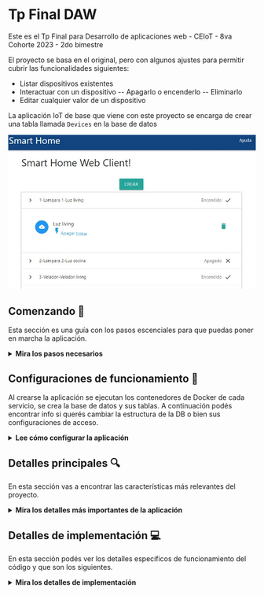 Tp Final DAW
=======================

Este es el Tp Final para Desarrollo de aplicaciones web - CEIoT - 8va Cohorte 2023 - 2do bimestre

El proyecto se basa en el original, pero con algunos ajustes para permitir cubrir las funcionalidades siguientes:
- Listar dispositivos existentes
- Interactuar con un dispositivo
-- Apagarlo o encenderlo
-- Eliminarlo
- Editar cualquier valor de un dispositivo

La aplicación IoT de base que viene con este proyecto se encarga de crear una tabla llamada `Devices` en la base de datos

![architecture](doc/home.jpg)

## Comenzando 🚀

Esta sección es una guía con los pasos escenciales para que puedas poner en marcha la aplicación.

<details><summary><b>Mira los pasos necesarios</b></summary><br>

### Instalar las dependencias

Para correr este proyecto es necesario que instales `Docker` y `Docker Compose`. 

En [este artículo](https://www.gotoiot.com/pages/articles/docker_installation_linux/) publicado en nuestra web están los detalles para instalar Docker y Docker Compose en una máquina Linux. Si querés instalar ambas herramientas en una Raspberry Pi podés seguir [este artículo](https://www.gotoiot.com/pages/articles/rpi_docker_installation) de nuestra web que te muestra todos los pasos necesarios.

En caso que quieras instalar las herramientas en otra plataforma o tengas algún incoveniente, podes leer la documentación oficial de [Docker](https://docs.docker.com/get-docker/) y también la de [Docker Compose](https://docs.docker.com/compose/install/).

Continua con la descarga del código cuando tengas las dependencias instaladas y funcionando.

### Descargar el código

```
git clone https://github.com/juan4java/app-fullstack-base-2023-i08.git
```
El proyecto esta en el branch TpFinal, que es el branch por defecto por lo que se puede iniciar mediante un docker-compose up

https://github.com/juan4java/app-fullstack-base-2023-i08/tree/TpFinal

### Ejecutar la aplicación

Para ejecutar la aplicación tenes que correr el comando `docker-compose up` desde la raíz del proyecto. Este comando va a descargar las imágenes de Docker de node, de typescript, de la base datos y del admin de la DB, y luego ponerlas en funcionamiento. 
Si por alguna razon la pagina se queda cargando al iniciar, se debe hacer un ctrl+c para cancelar la ejecucion del docker y 
lanzarlo nuevamente, con eso ya se inicia

Para acceder al cliente web ingresa a a la URL [http://localhost:8000/](http://localhost:8000/) y para acceder al admin de la DB accedé a [localhost:8001/](http://localhost:8001/). 

Si pudiste acceder al cliente web y al administrador significa que la aplicación se encuentra corriendo bien. 

> Si te aparece un error la primera vez que corres la app, deteńe el proceso y volvé a iniciarla. Esto es debido a que el backend espera que la DB esté creada al iniciar, y en la primera ejecución puede no alcanzar a crearse. A partir de la segunda vez el problema queda solucionado.

</details>

## Configuraciones de funcionamiento 🔩

Al crearse la aplicación se ejecutan los contenedores de Docker de cada servicio, se crea la base de datos y sus tablas. A continuación podés encontrar info si querés cambiar la estructura de la DB o bien sus configuraciones de acceso.

<details><summary><b>Lee cómo configurar la aplicación</b></summary><br>

### Configuración de la DB

Como ya comprobaste, para acceder PHPMyAdmin tenés que ingresar en la URL [localhost:8001/](http://localhost:8001/). En el login del administrador, el usuario para acceder a la db es `root` y contraseña es la variable `MYSQL_ROOT_PASSWORD` del archivo `docker-compose.yml`.

### Estructura de la DB

Se respeta el archivo inicial de datos en  `db/dumps/smart_home.sql` para crear la base de datos automáticamente.

</details>

## Detalles principales 🔍

En esta sección vas a encontrar las características más relevantes del proyecto.

<details><summary><b>Mira los detalles más importantes de la aplicación</b></summary><br>
<br>

### El cliente web

El cliente web es una Single Page Application que se comunica con el servicio en NodeJS mediante JSON a través de requests HTTP. Puede consultar el estado de dispositivos en la base de datos (por medio del servicio en NodeJS) y también cambiar el estado de los mismos. Los estilos del código están basados en **Material Design**.

### El servicio web

El servicio en **NodeJS** posee distintos endpoints para comunicarse con el cliente web mediante requests HTTP enviando **JSON** en cada transacción. Procesando estos requests es capaz de comunicarse con la base de datos para consultar y controlar el estado de los dispositivos, y devolverle una respuesta al cliente web también en formato JSON. Así mismo el servicio es capaz de servir el código del cliente web.

### La base de datos

La base de datos se comunica con el servicio de NodeJS y permite almacenar el estado de los dispositivos en la tabla **Devices**. Ejecuta un motor **MySQL versión 5.7** y permite que la comunicación con sus clientes pueda realizarse usando usuario y contraseña en texto plano. En versiones posteriores es necesario brindar claves de acceso, por este motivo la versión 5.7 es bastante utilizada para fases de desarrollo.

### El administrador de la DB

Para esta aplicación se usa **PHPMyAdmin**, que es un administrador de base de datos web muy utilizado y que podés utilizar en caso que quieras realizar operaciones con la base, como crear tablas, modificar columnas, hacer consultas y otras cosas más.

### El compilador de TypeScript

**TypeScript** es un lenguaje de programación libre y de código abierto desarrollado y mantenido por Microsoft. Es un superconjunto de JavaScript, que esencialmente añade tipos estáticos y objetos basados en clases. Para esta aplicación se usa un compilador de TypeScript basado en una imagen de [Harmish](https://hub.docker.com/r/harmish) en Dockerhub, y está configurado para monitorear en tiempo real los cambios que se realizan sobre el directorio **src/frontend/ts** y automáticamente generar código compilado a JavaScript en el directorio  **src/frontend/js**. Los mensajes del compilador aparecen automáticamente en la terminal al ejecutar el comando **docker-compose up**.

### Ejecución de servicios

Los servicios de la aplicación se ejecutan sobre **contenedores de Docker**, así se pueden desplegar de igual manera en diferentes plataformas. Los detalles sobre cómo funcionan los servicios los podés ver directamente en el archivo **docker-compose.yml**.

### Organización del proyecto

En la siguiente ilustración podés ver cómo está organizado el proyecto para que tengas en claro qué cosas hay en cada lugar.

```sh
├── db                          # directorio de la DB
│   ├── data                    # estructura y datos de la DB
│   └── dumps                   # directorio de estructuras de la DB
│       └── smart_home.sql      # estructura con la base de datos "smart_home"
├── doc                         # documentacion general del proyecto
└── src                         # directorio codigo fuente
│   ├── backend                 # directorio para el backend de la aplicacion
│   │   ├── index.js            # codigo principal del backend
│   │   ├── mysql-connector.js  # codigo de conexion a la base de datos
│   │   ├── package.json        # configuracion de proyecto NodeJS
│   │   └── package-lock.json   # configuracion de proyecto NodeJS
│   └── frontend                # directorio para el frontend de la aplicacion
│       ├── js                  # codigo javascript que se compila automáticamente
│       ├── static              # donde alojan archivos de estilos, imagenes, fuentes, etc.
│       ├── ts                  # donde se encuentra el codigo TypeScript a desarrollar
│       └── index.html          # archivo principal del cliente HTML
├── resources                   # recursos para consumo de apis desde postman
├── docker-compose.yml          # archivo donde se aloja la configuracion completa
├── README.md                   # este archivo
├── CHANGELOG.md                # archivo para guardar los cambios del proyecto
├── LICENSE.md                  # licencia del proyecto
```

> No olvides ir poniendo tus cambios en el archivo `CHANGELOG.md` a medida que avanzas en el proyecto.

</details>

## Detalles de implementación 💻

En esta sección podés ver los detalles específicos de funcionamiento del código y que son los siguientes.

<details><summary><b>Mira los detalles de implementación</b></summary><br>

### Agregar un dispositivo

Hacer click sobre el boton crear, completar los datos 
* No se validan duplicados ya que el id se asigna al crearlo y es lo unico que diferencia los dispoitivos
* Al crear un dispositivo se listan nuevamente todos los dispositivos
![architecture](doc/crear.jpg)

### Eliminar un dispositivo

Hacer click sobre cualquier elemento de la lista
* Click en el icono cesto de basura
* Hacer click en el boton confirmar del mensaje de advertencia
* Automanticamente se eliminara el dispoitivo de la lista
![architecture](doc/borrar.jpg)

### Editar un dispoitivo

Hacer click sobre cualquier elemento de la lista
* Click en el enlace <b>Editar</b> se abrira un popup
* Modificar los valores a gusto
* Click en el boton "Actualizar", automaticamente se actualizaran todos los datos relacionados en pantalla
![architecture](doc/editar.jpg)

### Apagar/Encender un dispoitivo

Hacer click sobre cualquier elemento de la lista
* Click en el enlace <b>Encender o Apagar</b> se enviara el pedido para efectuar la accion
* Se actualizara el dispositivo con el nuevo valor y sus iconos asociados
![architecture](doc/apagar.jpg)

### Frontend

Se Definio:
Clase (Device.ts) que representa un dispositivo.
* Se mantivo que el tipo de dispositivo sea numerico
* El estado es un boolean , puede estar encendido o apagado
* Descripcion y nombre son textos
* El id es unico

Class main.ts
* Se uso el patron singleton, de forma tal que internamente es una unica static
* Todas los cambios que se efectuan e informan al usuario son posterior al retorno del backend, por lo que no deberia cambiar la pantalla en caso de que el backend responda con error 
* En el evento load se agregan los listeners por cada elemento que requiere interaccion
* Se definen algunos enum para facilitar el tipeo y seguimiento de codigo, evitando una proliferancion de texto en el codigo
* Se implementan dos interfaces (EventListenerObject, HttpCallback), una para manejar eventos del usuario y otra para manejar respuestas del backend
* Las llamadas al backend es el ultimo paso ante el manejo de eventos, luego se pasa a emplear la class services.ts
* Para manejar la respuesta del backend, se emplea la firma : handleServiceResponse, donde mediante un switch se realiza la accion requerida
* Si el backend retorna un error distinto de 200, el switch para manejar el backend sale por la condicion default, y no toma accion sobre la interfaz web
* El manejo de eventos asociados a la lista, es concatenando como ultimo el id de la lista retornada del backend, mediante este id luego se pueden recuperar todos los datos que pudieran ser necesarios
* Eliminar un dispositivo , ante una respuesta ok, lo quita de la lista, tambien lo quita si no existe (esto puede deberse a una falta de actualizacion del navegador)
* Ante cada accion se muestra un mensaje (TOAST) para informar la accion efectuada o el error producido

class service.ts
* Se define una firma por cada accion, que luego implementan un servicio comun para el llamado al backend
* Eliminar un dispostivo
* Agregar un dispositivo
* Obtener todos los dispositivos
* Actualizar un dispositivo
* Actualizar el estado de un dispositivo

interface HttpCallback.ts
* Permite a quien la implementa hacer un manejo de las respuestas de acuerdo al tipo de operacion invocadas

### Backend

Validaciones
* Se validan los campos, para que existan todos los campos requeridos
* La validacion de campos se hace mediante un switch , para indicar campo y que se aplique la validacion correspondiente
* Se valida el tipo de datos cuando es un id a numerico, siendo valido 0001 como 1, ademas de respetar el largo de base de datos
* Se valida que los tipos para campos state y type sean boleanos 
* Se valida largo de los campos name y descripcion
* Si algun campo falla se retorna un error generico del tipo 400

<details><summary><b>Ver los endpoints disponibles</b></summary><br>


1) GET el estado de los dispositivos.

```json
curl --location 'http://localhost:8000/devices'
``` 

2) PUT crear dispotivo
```json
curl --location 'http://localhost:8000/device/1' \
--header 'Content-Type: application/json' \
--data '{
   "name":"Lampara 1","description":"Luz living","state":0,"type":false
}'
```
3) POST update state device.

```json
curl --location 'http://localhost:8000/device/1/state' \
--header 'Content-Type: application/json' \
--data '{
    "state":true
}'
``` 

4) POST update quipo.

```json
curl --location --request PUT 'http://localhost:8000/device' \
--header 'Content-Type: application/json' \
--data '{
   "name":"Equipo 1","description":"Descripcion para equipo 1","state":true,"type":0
}'
``` 

4) DELETE borrar device.

```json
curl --location --request DELETE 'http://localhost:8000/device/19'
``` 

</details>
